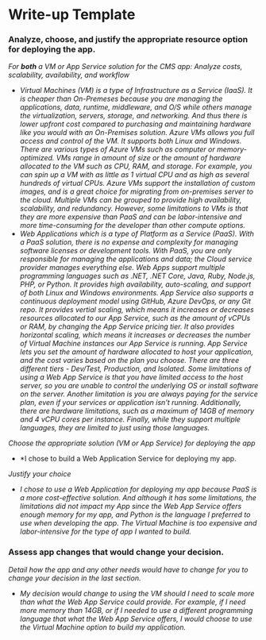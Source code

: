 # Write-up Template

### Analyze, choose, and justify the appropriate resource option for deploying the app.

*For **both** a VM or App Service solution for the CMS app:*
*Analyze costs, scalability, availability, and workflow*
- *Virtual Machines (VM) is a type of Infrastructure as a Service (IaaS).  It is cheaper than On-Premeses because you are managing the applications, data, runtime, middleware, and O/S while others manage the virtualization, servers,  storage, and networking. And thus there is lower upfront cost compared to purchasing and maintaining hardware like you would with an On-Premises solution.  Azure VMs allows you full access and control of the VM.  It supports both Linux and Windows.  There are various types of Azure VMs such as computer or memory-optimized.  VMs range in amount of size or the amount of hardware allocated to the VM such as CPU, RAM, and storage.  For example, you can spin up a VM with as little as 1 virtual CPU and as high as several hundreds of virtual CPUs.  Azure VMs support the installation of custom images, and is a great choice for migrating from on-premises server to the cloud.  Multiple VMs can be grouped to provide high availability, scalability, and redundancy.  However, some limitations to VMs is that they are more expensive than PaaS and can be labor-intensive and more time-consuming for the developer than other compute options.*
- *Web Applications which is a type of Platform as a Service (PaaS).  With a PaaS solution, there is no expense and complexity for managing software licenses or development tools.  With PaaS, you are only responsible for managing the applications and data; the Cloud service provider manages everything else.  Web Apps support multiple programming languages such as .NET, .NET Core, Java, Ruby, Node.js, PHP, or Python.  It provides high availability, auto-scaling, and support of both Linux and Windows environments. App Service also supports a continuous deployment model using GitHub, Azure DevOps, or any Git repo.  It provides vertial scaling, which means it increases or decreases resources allocated to our App Service, such as the amount of vCPUs or RAM, by changing the App Service pricing tier.  It also provides horizontal scaling, which means it increases or decreases the number of Virtual Machine instances our App Service is running.  App Service lets you set the amount of hardware allocated to host your application, and the cost varies based on the plan you choose.  There are three different tiers - Dev/Test, Production, and Isolated.  Some limitations of using a Web App Service is that you have limited access to the host server, so you are unable to control the underlying OS or install software on the server.  Another limitation is you are always paying for the service plan, even if your services or application isn't running.  Additionally, there are hardware limitations, such as a maximum of 14GB of memory and 4 vCPU cores per instance.  Finally, while they support multiple languages, they are limited to just using those languages.*

*Choose the appropriate solution (VM or App Service) for deploying the app*
- *I chose to build a Web Application Service for deploying my app. 

*Justify your choice* 
- *I chose to use a Web Application for deploying my app because PaaS is a more cost-effective solution.  And although it has some limitations, the limitations did not impact my App since the Web App Service offers enough memory for my app, and Python is the language I preferred to use when developing the app.  The Virtual Machine is too expensive and labor-intensive for the type of app I wanted to build.*
### Assess app changes that would change your decision.

*Detail how the app and any other needs would have to change for you to change your decision in the last section.* 
- *My decision would change to using the VM should I need to scale more than what the Web App Service could provide.  For example, if I need more memory than 14GB, or if I needed to use a different programming language that what the Web App Service offers, I would choose to use the Virtual Machine option to build my application.*
